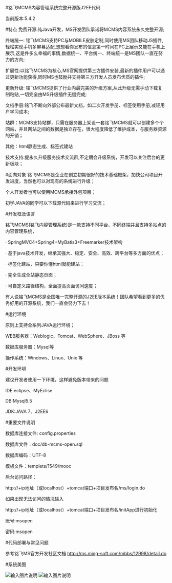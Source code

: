 #铭飞MCMS内容管理系统完整开源版J2EE代码

当前版本:5.4.2

#特点
免费开源:纯Java开发，MS开发团队承诺将MCMS内容系统永久完整开源;

终端统一: 铭飞MCMS支持PC与MOBILE皮肤定制,同时使用MS团队移动JS插件,轻松实现手机多屏幕适配,想想看你发布的信息第一时间在PC上展示又能在手机上展示,这是件多么幸福的事情,数据统一、平台统一、终端统一是MS团队一直在努力的方向;

扩展性:以铭飞MCMS为核心,MS官网提供第三方插件安装,最新的插件用户可以通过更新功能获得,同时MS也鼓励并支持第三方开发人员发布优质的插件;

更新升级: 铭飞MCMS提供了行业内最完美的升级方案,从此升级无需手动下载复制粘贴,一切完全由MS升级插件无缝完成;

文档手册:铭飞不断向外部公布最新文档，如二次开发手册、标签使用手册,减轻用户学习成本;

站群：MCMS支持站群，只需在服务器上架设一套铭飞MCMS就可以创建多个个网站，并且网站之间的数据是独立存在，很大程度降低了维护成本，与服务器资源的开销；

其他：html静态生成、标签式建站

技术支持:提永久升级服务技术交流群,不定期会升级系统，开发可以关注后台的更新板块；


#面向对象
铭飞MCMS是企业在创立初期很好的技术基础框架，加快公司项目开发进度，当然也可以对现有的系统进行升级；

个人开发者也可以使用MCMS承接外包项目；

初学JAVA的同学可以下载源代码来进行学习交流；


#开发框及语言

铭飞MCMS(铭飞内容管理系统)是一款支持不同平台、不同终端并且支持多站点的内容管理系统，

· SpringMVC4+Spring4+MyBatis3+Freemarker技术架构

· 基于java技术开发，继承其强大、稳定、安全、高效、跨平台等多方面的优点；

· 标签化建站，只要你懂html就能建站；

· 完全生成全站静态页面；

· 可自定义路径结构，全面提高页面访问速度；

有人说铭飞MCMS是全国唯一完整开源的J2EE版本系统！团队希望看到更多的优秀好用的开源系统，我们一直会努力下去！


#运行环境

原则上支持全系列JAVA运行环境；

WEB服务器：Weblogic、Tomcat、WebSphere、JBoss 等

数据库服务器：Mysql等

操作系统：Windows、Linux、Unix 等


#开发环境

建议开发者使用一下环境，这样避免版本带来的问题

IDE:eclipse、MyEclise

DB:Mysql5.5

JDK:JAVA 7、J2EE6


#重要文件说明

数据库连接文件: config.properties

数据库文件：doc/db-mcms-open.sql

数据库编码：UTF-8

模板文件：templets/1549/mooc

后台访问路径：

http://+ip地址（或localhost）+tomcat端口+项目发布名/ms/login.do

如果出现无法访问的情况输入

http://+ip地址（或localhost）+tomcat端口+项目发布名/initApp进行初始化

账号:msopen

密码:msopen


#代码部署与常见问题

参考铭飞MS官方开发社区文档 http://ms.ming-soft.com/mbbs/12998/detail.do

#系统美图

![输入图片说明](http://git.oschina.net/uploads/images/2015/1029/104525_0cfcedb7_542665.png "铭飞MS后台演示")
![输入图片说明](http://git.oschina.net/uploads/images/2015/1029/105109_bf9db869_542665.png "铭飞内容管理系统后台演示")